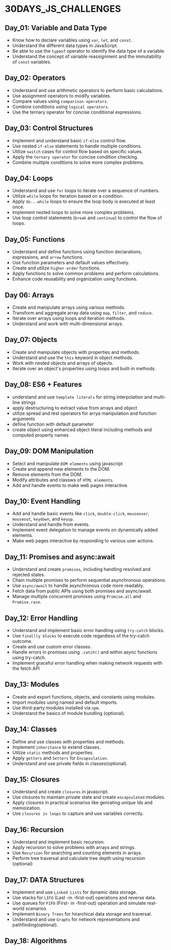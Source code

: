 # 30DAYS_JS_CHALLENGES

## Day_01: Variable and Data Type

- Know how to declare variables using `var`, `let`, and `const`.
- Understand the different data types in JavaScript.
- Be able to use the `typeof` operator to identify the data type of a variable.
- Understand the concept of variable reassignment and the immutability of `const` variables.

## Day_02: Operators

- Understand and use arithmetic operators to perform basic calculations.
- Use assignment operators to modify variables.
- Compare values using `comparison operators`.
- Combine conditions using `logical operators`.
- Use the ternary operator for concise conditional expressions.

## Day_03: Control Structures

- Implement and understand basic `if-else` control flow.
- Use nested `if-else` statements to handle multiple conditions.
- Utilize `switch` cases for control flow based on specific values.
- Apply the `ternary operator` for concise condition checking.
- Combine multiple conditions to solve more complex problems.

## Day_04: Loops

- Understand and use `for` loops to iterate over a sequence of numbers.
- Utilize `while` loops for iteration based on a condition.
- Apply `do...while` loops to ensure the loop body is executed at least once.
- Implement nested loops to solve more complex problems.
- Use loop control statements (`break` and `continue`) to control the flow of loops.

## Day_05: Functions

- Understand and define functions using function declarations, expressions, and `arrow` functions.
- Use function parameters and default values effectively.
- Create and utilize `higher-order` functions.
- Apply functions to solve common problems and perform calculations.
- Enhance code reusability and organization using functions.

## Day 06: Arrays

- Create and manipulate arrays using various methods.
- Transform and aggregate array data using `map`, `filter`, and `reduce`.
- Iterate over arrays using loops and iteration methods.
- Understand and work with multi-dimensional arrays.

## Day_07: Objects

- Create and manipulate objects with properties and methods.
- Understand and use the `this` keyword in object methods.
- Work with nested objects and arrays of objects.
- Iterate over an object's properties using loops and built-in methods.

## Day_08: ES6 + Features

- understand and use `template literals` for string interpolation and multi-line strings
- apply destructuring to extract value from arrays and object
- utilize spread and rest operators for arrya manipulation and function arguments
- define function with default parameter
- create object using enhanced object literal including methods and computed property names

## Day_09: DOM Manipulation

- Select and manipulate `DOM elements` using javascript
- Create and append new elements to the DOM.
- Remove elements from the DOM.
- Modify attributes and classws of `HTML elements`.
- Add and handle events to make web pages interactive.

## Day_10: Event Handling

- Add and handle basic events like `click`, `double-click`, `mouseover`, `mouseout`, `keydown`, and `keyup`.
- Understand and handle from events.
- Implement event delegation to manage events on dynamically added elements.
- Make web pages interactive by responding to various user actions.

## Day_11: Promises and async:await

- Understand and create `promises`, including handling resolved and rejected states.
- Chain multiple promises to perform sequential asynchronous operations.
- Use `async/await` to handle asynchronous code more readably.
- Fetch data from public APIs using both promises and async/await.
- Manage multiple concurrent promises using `Promise.all` and `Promise.race`.

## Day_12: Error Handling

- Understand and implement basic error handling using `try-catch` blocks.
- Use `finallly blocks` to execute code regardless of the try-catch outcome.
- Create and use custom error classes.
- Handle errors in promises using `.catch()` and within async functions using try-catch.
- Implement graceful error handling when making network requests with the fetch API

## Day_13: Modules

- Create and export functions, objects, and constants using modules.
- Import modules using named and default imports.
- Use third-party modules installed via `npm`.
- Understand the basics of module bundling (optional).

## Day_14: Classes

- Define and use classes with properties and methods.
- Implement `inheritance` to extend classes.
- Utilize `static` methods and properties.
- Apply `getters` and `Setters` for `Encapsulation`.
- Understand and use private fields in classes(optional).

## Day_15: Closures

- Understand and create `closures` in javascript.
- Use closures to maintain private state and create `encapsulated` modules.
- Apply closures in practical scenarios like genrating unique Ids and memoization.
- Use `closures in loops` to capture and use variables correctly.

## Day_16: Recursion

- Understand and implement basic recursion.
- Apply recursion to solve problems with arrays and strings.
- Use `Recursion` for searching and counting elements in arrays.
- Perform tree traversal and calculate tree depth using recursion (optional)

## Day_17: DATA Structures

- Implement and use `Linked Lists` for dynamic data storage.
- Use stacks for `LIFO` (Last -in -first-out) operations and reverse data.
- Use queues for `FIFO` (First- in -first-out) operation and simulate real-world scenarios
- Implement `Binary Trees` for hirarchical data storage and traversal.
- Understand and use `Graphs` for network representations and pathfinding(optional).

## Day_18: Algorithms

